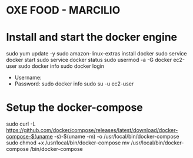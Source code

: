 # OXE FOOD - MARCILIO

# Install and start the docker engine
sudo yum update -y
sudo amazon-linux-extras install docker
sudo service docker start
sudo service docker status
sudo usermod -a -G docker ec2-user
sudo docker info
sudo docker login
 - Username:
 - Password: 
sudo docker info
sudo su -u ec2-user


# Setup the docker-compose
sudo curl -L https://github.com/docker/compose/releases/latest/download/docker-compose-$(uname -s)-$(uname -m) -o /usr/local/bin/docker-compose
sudo chmod +x /usr/local/bin/docker-compose
mv /usr/local/bin/docker-compose /bin/docker-compose